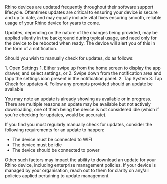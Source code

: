 Rhino devices are updated frequently throughout their software support lifecycle. Oftentimes updates are critical to ensuring your device is secure and up to date, and may equally include vital fixes ensuring smooth, reliable usage of your Rhino device for years to come.

Updates, depending on the nature of the changes being provided, may be applied silently in the background during typical usage, and need only for the device to be rebooted when ready. The device will alert you of this in the form of a notification.

Should you wish to manually check for updates, do as follows:

<div class="numbered-instructions" markdown="1">
1. Open Settings
  1. Either swipe up from the home screen to display the app drawer, and select settings, or
  2. Swipe down from the notification area and tapp the settings icon present in the notification panel.
2. Tap System
3. Tap Check for updates
4. Follow any prompts provided should an update be available
</div>

You may note an update is already showing as available or in progress. There are multiple reasons an update may be available but not actively downloading, one of them being the device is not considered idle (which if you're checking for updates, would be accurate).

If you find you must regularly manually check for updates, consider the following requirements for an update to happen:

- The device must be connected to WIFI
- The device must be idle
- The device should be connected to power

Other such factors may impact the ability to download an update for your Rhino device, including enterprise management policies. If your device is managed by your organisation, reach out to them for clarity on any/all policies applied pertaining to update management.
